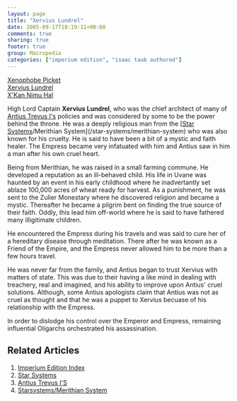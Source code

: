 ```yaml
---
layout: page
title: "Xervius Lundrel"
date: 2005-09-17T18:19:11+00:00
comments: true
sharing: true
footer: true
group: Macropedia
categories: ["imperium edition", "isaac taub authored"]
---
```


<div class='row'>
	<div class='col-md-4'><a href='/macropedia/xenophobe-picket'>Xenophobe Picket</a></div>
	<div class='col-md-4'><a href='/macropedia/xervius-lundrel'>Xervius Lundrel</a></div>
	<div class='col-md-4'><a href='/macropedia/xkan-nimu-hal'>X'Kan Nimu Hal</a></div>
</div>


High Lord Captain **Xervius Lundrel**, who was the chief architect of many of [Antius Trevus I's](/macropedia/antius-trevus-one) policies and was considered by some to be the power behind the throne. He was a deeply religious man from the [[Star Systems](/macropedia/star-systems)/Merithian System](/star-systems/merithian-system) who was also known for his cruelty. He is said to have been a bit of a mystic and faith healer. The Empress became very infatuated with him and Antius saw in him a man after his own cruel heart.

Being from Merithian, he was raised in a small farming commune. He developed a reputation as an ill-behaved child. His life in Uvane was haunted by an event in his early childhood where he inadvertantly set ablaze 100,000 acres of wheat ready for harvest. As a punishment, he was sent to the Zulier Monestary where he discovered religion and became a mystic. Thereafter he became a pilgrim bent on finding the true source of their faith. Oddly, this lead him off-world where he is said to have fathered many illigitimate children.

He encountered the Empress during his travels and was said to cure her of a hereditary disease through meditation. There after he was known as a Friend of the Empire, and the Empress never allowed him to be more than a few hours travel.

He was never far from the family, and Antius began to trust Xervius with matters of state. This was due to their having a like mind in dealing with treachery, real and imagined, and his ability to improve upon Antius' cruel solutions. Although, some Antius apologists claim that Antius was not as cruel as thought and that he was a puppet to Xervius becuase of his relationship with the Empress.

In order to dislodge his control over the Emperor and Empress, remaining influential Oligarchs orchestrated his assassination.

## Related Articles

1. [Imperium Edition Index](/macropedia/imperium-edition-index)
2. [Star Systems](/macropedia/star-systems)
3. [Antius Trevus I'S](/macropedia/antius-trevus-one)
4. [Starsystems/Merithian System](/star-systems/merithian-system)


 
